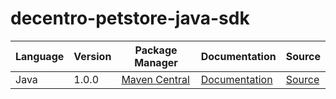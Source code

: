 # decentro-petstore-java-sdk


|Language|Version|Package Manager|Documentation|Source|
|-|-|-|-|-|
|Java|1.0.0|[Maven Central](https://central.sonatype.com/artifact/decentro.tech/petstore-java-sdk/1.0.0)|[Documentation](https://github.com/konfig-dev/decentro-petstore-java-sdk/tree/main/java/README.md)|[Source](https://github.com/konfig-dev/decentro-petstore-java-sdk/tree/main/java)|